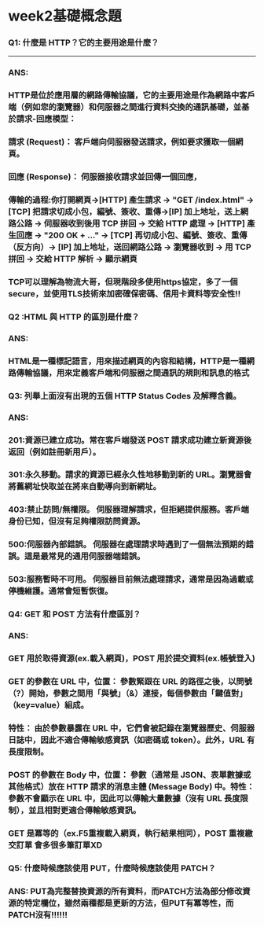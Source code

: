 # week2基礎概念題
### Q1: 什麼是 HTTP？它的主要用途是什麼？
---
### ANS:
### HTTP是位於應用層的網路傳輸協議，它的主要用途是作為網路中客戶端（例如您的瀏覽器）和伺服器之間進行資料交換的通訊基礎，並基於請求-回應模型：
### 請求 (Request)： 客戶端向伺服器發送請求，例如要求獲取一個網頁。
### 回應 (Response)： 伺服器接收請求並回傳一個回應，
### 傳輸的過程:你打開網頁→[HTTP] 產生請求 → "GET /index.html" → [TCP] 把請求切成小包，編號、簽收、重傳→[IP] 加上地址，送上網路公路 → 伺服器收到後用 TCP 拼回 → 交給 HTTP 處理 → [HTTP] 產生回應 → "200 OK + <html>..." → [TCP] 再切成小包、編號、簽收、重傳（**反方向**）→ [IP] 加上地址，送回網路公路 → 瀏覽器收到 → 用 TCP 拼回 → 交給 HTTP 解析 → 顯示網頁
### TCP可以理解為物流大哥，但現階段多使用https協定，多了一個secure，並使用TLS技術來加密確保密碼、信用卡資料等安全性!!

### Q2 :HTML 與 HTTP 的區別是什麼？
### ANS:
### HTML是一種標記語言，用來描述網頁的內容和結構，HTTP是一種網路傳輸協議，用來定義客戶端和伺服器之間通訊的規則和訊息的格式

### Q3: 列舉上面沒有出現的五個 HTTP Status Codes 及解釋含義。
### ANS:
### 201:資源已建立成功。常在客戶端發送 POST 請求成功建立新資源後返回（例如註冊新用戶）。
### 301:永久移動。請求的資源已經永久性地移動到新的 URL。瀏覽器會將舊網址快取並在將來自動導向到新網址。
### 403:禁止訪問/無權限。 伺服器理解請求，但拒絕提供服務。客戶端身份已知，但沒有足夠權限訪問資源。
### 500:伺服器內部錯誤。 伺服器在處理請求時遇到了一個無法預期的錯誤。這是最常見的通用伺服器端錯誤。
### 503:服務暫時不可用。 伺服器目前無法處理請求，通常是因為過載或停機維護。通常會短暫恢復。

### Q4: GET 和 POST 方法有什麼區別？
### ANS:
### GET 用於取得資源(ex.載入網頁)，POST 用於提交資料(ex.帳號登入) 
### GET 的參數在 URL 中，位置： 參數緊跟在 URL 的路徑之後，以問號（?）開始，參數之間用「與號」（&）連接，每個參數由「鍵值對」（key=value）組成。
### 特性： 由於參數暴露在 URL 中，它們會被記錄在瀏覽器歷史、伺服器日誌中，因此不適合傳輸敏感資訊（如密碼或 token）。此外，URL 有長度限制。
### POST 的參數在 Body 中，位置： 參數（通常是 JSON、表單數據或其他格式）放在 HTTP 請求的消息主體 (Message Body) 中。特性： 參數不會顯示在 URL 中，因此可以傳輸大量數據（沒有 URL 長度限制），並且相對更適合傳輸敏感資訊。
### GET 是冪等的（ex.F5重複載入網頁，執行結果相同），POST 重複繳交訂單 會多很多筆訂單XD
### Q5: 什麼時候應該使用 PUT，什麼時候應該使用 PATCH？
### ANS: PUT為完整替換資源的所有資料，而PATCH方法為部分修改資源的特定欄位，雖然兩種都是更新的方法，但PUT有冪等性，而PATCH沒有!!!!!!